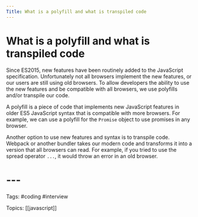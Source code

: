 ```yaml
---
Title: What is a polyfill and what is transpiled code
---
```


# What is a polyfill and what is transpiled code

Since ES2015, new features have been routinely added to the JavaScript specification. Unfortunately not all browsers implement the new features, or our users are still using old browsers. To allow developers the ability to use the new features and be compatible with all browsers, we use polyfills and/or transpile our code.

A polyfill is a piece of code that implements new JavaScript features in older ES5 JavaScript syntax that is compatible with more browsers. For example, we can use a polyfill for the `Promise` object to use promises in any browser.

Another option to use new features and syntax is to transpile code. Webpack or another bundler takes our modern code and transforms it into a version that all browsers can read. For example, if you tried to use the spread operator `...`, it would throw an error in an old browser.

# ---

Tags: #coding #interview

Topics: [[javascript]] 


